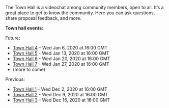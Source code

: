 
The Town Hall is a videochat among community members, open to all. It’s a great place to get to know the community. Here you can ask questions, share proposal feedback, and more.

**Town hall events:**

Future:

* [Town Hall 4](Town-Hall-4) - Wed Jan 6, 2020 at 16:00 GMT
* [Town Hall 5](Town-Hall-5) - Wed Jan 13, 2020 at 16:00 GMT
* [Town Hall 6](Town-Hall-6) - Wed Jan 20, 2020 at 16:00 GMT
* [Town Hall 7](Town-Hall-7) - Wed Jan 27, 2020 at 16:00 GMT
* (more to come)

Previous:
* [Town Hall 1](Town-Hall-1) - Wed Dec 2, 2020 at 16:00 GMT
* [Town Hall 2](Town-Hall-2) - Wed Dec 9, 2020 at 16:00 GMT
* [Town Hall 3](Town-Hall-3) - Wed Dec 16, 2020 at 16:00 GMT

###

###